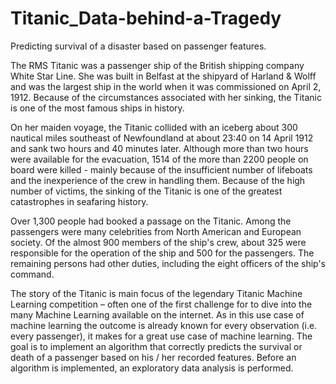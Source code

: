# Titanic_Data-behind-a-Tragedy
Predicting survival of a disaster based on passenger features.

The RMS Titanic was a passenger ship of the British shipping company White Star Line. She was built in Belfast at the shipyard of Harland & Wolff and was the largest ship in the world when it was commissioned on April 2, 1912. Because of the circumstances associated with her sinking, the Titanic is one of the most famous ships in history.

On her maiden voyage, the Titanic collided with an iceberg about 300 nautical miles southeast of Newfoundland at about 23:40 on 14 April 1912 and sank two hours and 40 minutes later. Although more than two hours were available for the evacuation, 1514 of the more than 2200 people on board were killed - mainly because of the insufficient number of lifeboats and the inexperience of the crew in handling them. Because of the high number of victims, the sinking of the Titanic is one of the greatest catastrophes in seafaring history.

Over 1,300 people had booked a passage on the Titanic. Among the passengers were many celebrities from North American and European society. Of the almost 900 members of the ship's crew, about 325 were responsible for the operation of the ship and 500 for the passengers. The remaining persons had other duties, including the eight officers of the ship's command.

The story of the Titanic is main focus of the legendary Titanic Machine Learning competition – often one of the first challenge for to dive into the many Machine Learning available on the internet. As in this use case of machine learning the outcome is already known for every observation (i.e. every passenger), it makes for a great use case of machine learning. The goal is to implement an algorithm that correctly predicts the survival or death of a passenger based on his / her recorded features. Before an algorithm is implemented, an exploratory data analysis is performed.
